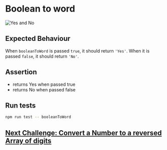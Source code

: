 # Boolean to word

![Yes and No](images/yesno.jpg)

## Expected Behaviour

When `booleanToWord` is passed `true`, it should return `'Yes'`. When it is passed `false`, it should return `'No'`.

## Assertion

- returns Yes when passed true
- returns No when passed false

## Run tests

```bash
npm run test -- booleanToWord
```

## [Next Challenge: Convert a Number to a reversed Array of digits](3_Digits.md)
